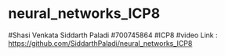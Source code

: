 # neural_networks_ICP8
#Shasi Venkata Siddarth Paladi
#700745864
#ICP8
#video Link : https://github.com/SiddarthPaladi/neural_networks_ICP8
